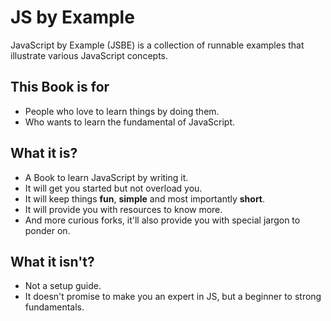 # JS by Example

JavaScript by Example (JSBE) is a collection of runnable examples that illustrate various JavaScript concepts.

## This Book is for

- People who love to learn things by doing them.
- Who wants to learn the fundamental of JavaScript.

## What it is?

- A Book to learn JavaScript by writing it.
- It will get you started but not overload you.
- It will keep things **fun**, **simple** and most importantly **short**.
- It will provide you with resources to know more.
- And more curious forks, it'll also provide you with special jargon to ponder on.

## What it isn't?

- Not a setup guide.
- It doesn't promise to make you an expert in JS, but a beginner to strong fundamentals.
